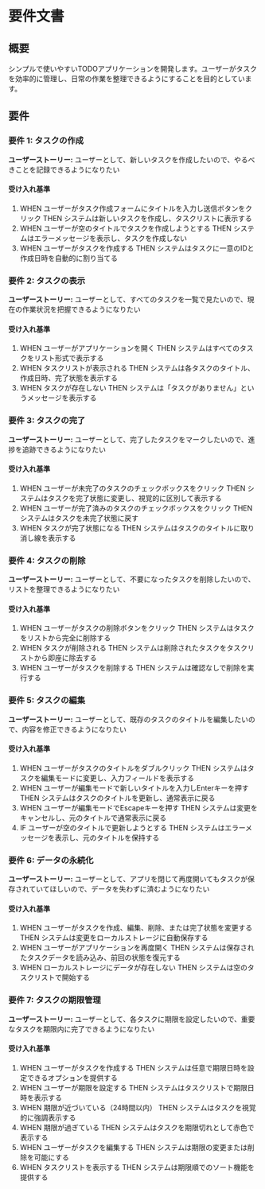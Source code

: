# 要件文書

## 概要

シンプルで使いやすいTODOアプリケーションを開発します。ユーザーがタスクを効率的に管理し、日常の作業を整理できるようにすることを目的としています。

## 要件

### 要件 1: タスクの作成

**ユーザーストーリー:** ユーザーとして、新しいタスクを作成したいので、やるべきことを記録できるようになりたい

#### 受け入れ基準

1. WHEN ユーザーがタスク作成フォームにタイトルを入力し送信ボタンをクリック THEN システムは新しいタスクを作成し、タスクリストに表示する
2. WHEN ユーザーが空のタイトルでタスクを作成しようとする THEN システムはエラーメッセージを表示し、タスクを作成しない
3. WHEN ユーザーがタスクを作成する THEN システムはタスクに一意のIDと作成日時を自動的に割り当てる

### 要件 2: タスクの表示

**ユーザーストーリー:** ユーザーとして、すべてのタスクを一覧で見たいので、現在の作業状況を把握できるようになりたい

#### 受け入れ基準

1. WHEN ユーザーがアプリケーションを開く THEN システムはすべてのタスクをリスト形式で表示する
2. WHEN タスクリストが表示される THEN システムは各タスクのタイトル、作成日時、完了状態を表示する
3. WHEN タスクが存在しない THEN システムは「タスクがありません」というメッセージを表示する

### 要件 3: タスクの完了

**ユーザーストーリー:** ユーザーとして、完了したタスクをマークしたいので、進捗を追跡できるようになりたい

#### 受け入れ基準

1. WHEN ユーザーが未完了のタスクのチェックボックスをクリック THEN システムはタスクを完了状態に変更し、視覚的に区別して表示する
2. WHEN ユーザーが完了済みのタスクのチェックボックスをクリック THEN システムはタスクを未完了状態に戻す
3. WHEN タスクが完了状態になる THEN システムはタスクのタイトルに取り消し線を表示する

### 要件 4: タスクの削除

**ユーザーストーリー:** ユーザーとして、不要になったタスクを削除したいので、リストを整理できるようになりたい

#### 受け入れ基準

1. WHEN ユーザーがタスクの削除ボタンをクリック THEN システムはタスクをリストから完全に削除する
2. WHEN タスクが削除される THEN システムは削除されたタスクをタスクリストから即座に除去する
3. WHEN ユーザーがタスクを削除する THEN システムは確認なしで削除を実行する

### 要件 5: タスクの編集

**ユーザーストーリー:** ユーザーとして、既存のタスクのタイトルを編集したいので、内容を修正できるようになりたい

#### 受け入れ基準

1. WHEN ユーザーがタスクのタイトルをダブルクリック THEN システムはタスクを編集モードに変更し、入力フィールドを表示する
2. WHEN ユーザーが編集モードで新しいタイトルを入力しEnterキーを押す THEN システムはタスクのタイトルを更新し、通常表示に戻る
3. WHEN ユーザーが編集モードでEscapeキーを押す THEN システムは変更をキャンセルし、元のタイトルで通常表示に戻る
4. IF ユーザーが空のタイトルで更新しようとする THEN システムはエラーメッセージを表示し、元のタイトルを保持する

### 要件 6: データの永続化

**ユーザーストーリー:** ユーザーとして、アプリを閉じて再度開いてもタスクが保存されていてほしいので、データを失わずに済むようになりたい

#### 受け入れ基準

1. WHEN ユーザーがタスクを作成、編集、削除、または完了状態を変更する THEN システムは変更をローカルストレージに自動保存する
2. WHEN ユーザーがアプリケーションを再度開く THEN システムは保存されたタスクデータを読み込み、前回の状態を復元する
3. WHEN ローカルストレージにデータが存在しない THEN システムは空のタスクリストで開始する

### 要件 7: タスクの期限管理

**ユーザーストーリー:** ユーザーとして、各タスクに期限を設定したいので、重要なタスクを期限内に完了できるようになりたい

#### 受け入れ基準

1. WHEN ユーザーがタスクを作成する THEN システムは任意で期限日時を設定できるオプションを提供する
2. WHEN ユーザーが期限を設定する THEN システムはタスクリストで期限日時を表示する
3. WHEN 期限が近づいている（24時間以内） THEN システムはタスクを視覚的に強調表示する
4. WHEN 期限が過ぎている THEN システムはタスクを期限切れとして赤色で表示する
5. WHEN ユーザーがタスクを編集する THEN システムは期限の変更または削除を可能にする
6. WHEN タスクリストを表示する THEN システムは期限順でのソート機能を提供する